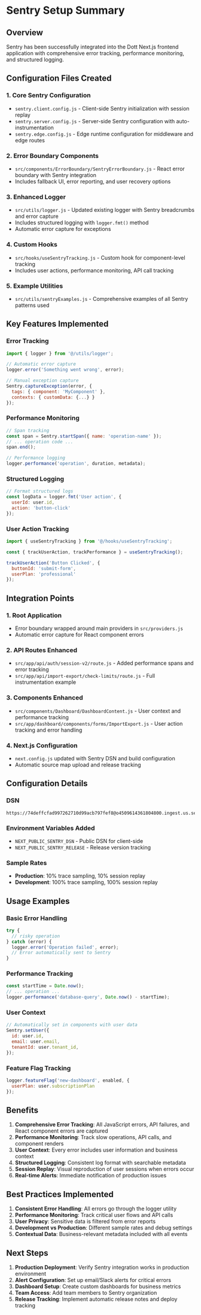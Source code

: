 # Sentry Setup Summary

## Overview
Sentry has been successfully integrated into the Dott Next.js frontend application with comprehensive error tracking, performance monitoring, and structured logging.

## Configuration Files Created

### 1. Core Sentry Configuration
- `sentry.client.config.js` - Client-side Sentry initialization with session replay
- `sentry.server.config.js` - Server-side Sentry configuration with auto-instrumentation
- `sentry.edge.config.js` - Edge runtime configuration for middleware and edge routes

### 2. Error Boundary Components
- `src/components/ErrorBoundary/SentryErrorBoundary.js` - React error boundary with Sentry integration
- Includes fallback UI, error reporting, and user recovery options

### 3. Enhanced Logger
- `src/utils/logger.js` - Updated existing logger with Sentry breadcrumbs and error capture
- Includes structured logging with `logger.fmt()` method
- Automatic error capture for exceptions

### 4. Custom Hooks
- `src/hooks/useSentryTracking.js` - Custom hook for component-level tracking
- Includes user actions, performance monitoring, API call tracking

### 5. Example Utilities
- `src/utils/sentryExamples.js` - Comprehensive examples of all Sentry patterns used

## Key Features Implemented

### Error Tracking
```javascript
import { logger } from '@/utils/logger';

// Automatic error capture
logger.error('Something went wrong', error);

// Manual exception capture
Sentry.captureException(error, {
  tags: { component: 'MyComponent' },
  contexts: { customData: {...} }
});
```

### Performance Monitoring
```javascript
// Span tracking
const span = Sentry.startSpan({ name: 'operation-name' });
// ... operation code ...
span.end();

// Performance logging
logger.performance('operation', duration, metadata);
```

### Structured Logging
```javascript
// Format structured logs
const logData = logger.fmt('User action', { 
  userId: user.id, 
  action: 'button-click' 
});
```

### User Action Tracking
```javascript
import { useSentryTracking } from '@/hooks/useSentryTracking';

const { trackUserAction, trackPerformance } = useSentryTracking();

trackUserAction('Button Clicked', { 
  buttonId: 'submit-form',
  userPlan: 'professional' 
});
```

## Integration Points

### 1. Root Application
- Error boundary wrapped around main providers in `src/providers.js`
- Automatic error capture for React component errors

### 2. API Routes Enhanced
- `src/app/api/auth/session-v2/route.js` - Added performance spans and error tracking
- `src/app/api/import-export/check-limits/route.js` - Full instrumentation example

### 3. Components Enhanced
- `src/components/Dashboard/DashboardContent.js` - User context and performance tracking
- `src/app/dashboard/components/forms/ImportExport.js` - User action tracking and error handling

### 4. Next.js Configuration
- `next.config.js` updated with Sentry DSN and build configuration
- Automatic source map upload and release tracking

## Configuration Details

### DSN
```
https://74deffcfad997262710d99acb797fef8@o4509614361804800.ingest.us.sentry.io/4509614433304576
```

### Environment Variables Added
- `NEXT_PUBLIC_SENTRY_DSN` - Public DSN for client-side
- `NEXT_PUBLIC_SENTRY_RELEASE` - Release version tracking

### Sample Rates
- **Production**: 10% trace sampling, 10% session replay
- **Development**: 100% trace sampling, 100% session replay

## Usage Examples

### Basic Error Handling
```javascript
try {
  // risky operation
} catch (error) {
  logger.error('Operation failed', error);
  // Error automatically sent to Sentry
}
```

### Performance Tracking
```javascript
const startTime = Date.now();
// ... operation ...
logger.performance('database-query', Date.now() - startTime);
```

### User Context
```javascript
// Automatically set in components with user data
Sentry.setUser({
  id: user.id,
  email: user.email,
  tenantId: user.tenant_id,
});
```

### Feature Flag Tracking
```javascript
logger.featureFlag('new-dashboard', enabled, { 
  userPlan: user.subscriptionPlan 
});
```

## Benefits

1. **Comprehensive Error Tracking**: All JavaScript errors, API failures, and React component errors are captured
2. **Performance Monitoring**: Track slow operations, API calls, and component renders
3. **User Context**: Every error includes user information and business context
4. **Structured Logging**: Consistent log format with searchable metadata
5. **Session Replay**: Visual reproduction of user sessions when errors occur
6. **Real-time Alerts**: Immediate notification of production issues

## Best Practices Implemented

1. **Consistent Error Handling**: All errors go through the logger utility
2. **Performance Monitoring**: Track critical user flows and API calls
3. **User Privacy**: Sensitive data is filtered from error reports
4. **Development vs Production**: Different sample rates and debug settings
5. **Contextual Data**: Business-relevant metadata included with all events

## Next Steps

1. **Production Deployment**: Verify Sentry integration works in production environment
2. **Alert Configuration**: Set up email/Slack alerts for critical errors
3. **Dashboard Setup**: Create custom dashboards for business metrics
4. **Team Access**: Add team members to Sentry organization
5. **Release Tracking**: Implement automatic release notes and deploy tracking